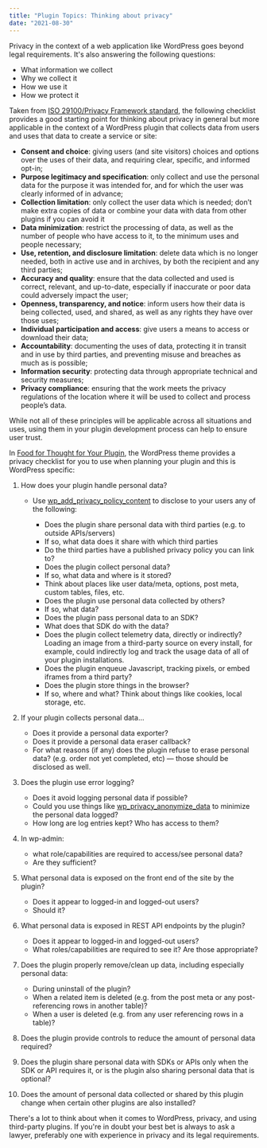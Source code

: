 ```yaml
---
title: "Plugin Topics: Thinking about privacy"
date: "2021-08-30"
---
```


Privacy in the context of a web application like WordPress goes beyond legal requirements. It's also answering the following questions:

- What information we collect
- Why we collect it
- How we use it
- How we protect it

Taken from [ISO 29100/Privacy Framework standard](https://www.iso.org/standard/45123.html), the following checklist provides a good starting point for thinking about privacy in general but more applicable in the context of a WordPress plugin that collects data from users and uses that data to create a service or site:

- **Consent and choice**: giving users (and site visitors) choices and options over the uses of their data, and requiring clear, specific, and informed opt-in;
- **Purpose legitimacy and specification**: only collect and use the personal data for the purpose it was intended for, and for which the user was clearly informed of in advance;
- **Collection limitation**: only collect the user data which is needed; don’t make extra copies of data or combine your data with data from other plugins if you can avoid it
- **Data minimization**: restrict the processing of data, as well as the number of people who have access to it, to the minimum uses and people necessary;
- **Use, retention, and disclosure limitation**: delete data which is no longer needed, both in active use and in archives, by both the recipient and any third parties;
- **Accuracy and quality**: ensure that the data collected and used is correct, relevant, and up-to-date, especially if inaccurate or poor data could adversely impact the user;
- **Openness, transparency, and notice**: inform users how their data is being collected, used, and shared, as well as any rights they have over those uses;
- **Individual participation and access**: give users a means to access or download their data;
- **Accountability**: documenting the uses of data, protecting it in transit and in use by third parties, and preventing misuse and breaches as much as is possible;
- **Information security**: protecting data through appropriate technical and security measures;
- **Privacy compliance**: ensuring that the work meets the privacy regulations of the location where it will be used to collect and process people’s data.

While not all of these principles will be applicable across all situations and uses, using them in your plugin development process can help to ensure user trust.

In [Food for Thought for Your Plugin](https://developer.wordpress.org/plugins/privacy/#food-for-thought-for-your-plugin), the WordPress theme provides a privacy checklist for you to use when planning your plugin and this is WordPress specific:

1. How does your plugin handle personal data?
    
    - Use [wp\_add\_privacy\_policy\_content](https://developer.wordpress.org/reference/functions/wp_add_privacy_policy_content/) to disclose to your users any of the following:
        
        - Does the plugin share personal data with third parties (e.g. to outside APIs/servers)
        - If so, what data does it share with which third parties
        - Do the third parties have a published privacy policy you can link to?
        - Does the plugin collect personal data?
        - If so, what data and where is it stored?
        - Think about places like user data/meta, options, post meta, custom tables, files, etc.
        - Does the plugin use personal data collected by others?
        - If so, what data?
        - Does the plugin pass personal data to an SDK?
        - What does that SDK do with the data?
        - Does the plugin collect telemetry data, directly or indirectly? Loading an image from a third-party source on every install, for example, could indirectly log and track the usage data of all of your plugin installations.
        - Does the plugin enqueue Javascript, tracking pixels, or embed iframes from a third party?
        - Does the plugin store things in the browser?
        - If so, where and what? Think about things like cookies, local storage, etc.
2. If your plugin collects personal data…
    
    - Does it provide a personal data exporter?
    - Does it provide a personal data eraser callback?
    - For what reasons (if any) does the plugin refuse to erase personal data? (e.g. order not yet completed, etc) — those should be disclosed as well.
3. Does the plugin use error logging?
    
    - Does it avoid logging personal data if possible?
    - Could you use things like [wp\_privacy\_anonymize\_data](https://developer.wordpress.org/reference/functions/wp_add_privacy_policy_content/) to minimize the personal data logged?
    - How long are log entries kept? Who has access to them?
4. In wp-admin:
    
    - what role/capabilities are required to access/see personal data?
    - Are they sufficient?
5. What personal data is exposed on the front end of the site by the plugin?
    
    - Does it appear to logged-in and logged-out users?
    - Should it?
6. What personal data is exposed in REST API endpoints by the plugin?
    
    - Does it appear to logged-in and logged-out users?
    - What roles/capabilities are required to see it? Are those appropriate?
7. Does the plugin properly remove/clean up data, including especially personal data:
    
    - During uninstall of the plugin?
    - When a related item is deleted (e.g. from the post meta or any post-referencing rows in another table)?
    - When a user is deleted (e.g. from any user referencing rows in a table)?
8. Does the plugin provide controls to reduce the amount of personal data required?
9. Does the plugin share personal data with SDKs or APIs only when the SDK or API requires it, or is the plugin also sharing personal data that is optional?
10. Does the amount of personal data collected or shared by this plugin change when certain other plugins are also installed?

There's a lot to think about when it comes to WordPress, privacy, and using third-party plugins. If you're in doubt your best bet is always to ask a lawyer, preferably one with experience in privacy and its legal requirements.
